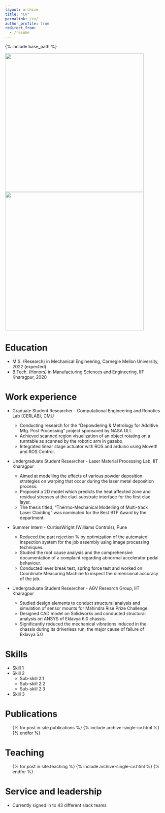 ```yaml
---
layout: archive
title: "CV"
permalink: /cv/
author_profile: true
redirect_from:
  - /resume
---
```


{% include base_path %}

<img src="https://user-images.githubusercontent.com/21180916/118181877-4a0b7380-b406-11eb-8328-5dc7f0fc338e.png" width="450">  <img src="https://user-images.githubusercontent.com/21180916/118181905-52fc4500-b406-11eb-9bd3-7e5c44aeb315.png" width="450">

Education
======
<!-- * B.S. in GitHub, GitHub University, 2012
* M.S. in Jekyll, GitHub University, 2014
* Ph.D in Version Control Theory, GitHub University, 2018 (expected) -->
* M.S. (Research) in Mechanical Engineering, Carnegie Mellon University, 2022 (expected)
* B.Tech. (Honors) in Manufacturing Sciences and Engineering, IIT Kharagpur, 2020

Work experience
======
* Graduate Student Researcher - Computational Engineering and Robotics Lab (CERLAB), CMU
  * Conducting research for the “Depowdering & Metrology for Additive Mfg. Post Processing” project sponsored by NASA ULI.
  * Achieved scanned region visualization of an object rotating on a turntable as scanned by the robotic arm in gazebo.
  * Integrated linear stage actuator with ROS and arduino using MoveIt! and ROS Control.

* Undergraduate Student Researcher - Laser Material Processing Lab, IIT Kharagpur
  * Aimed at modelling the effects of various powder deposition strategies on warping that occur during the laser metal deposition process.
  * Proposed a 2D model which predicts the heat affected zone and residual stresses at the clad-substrate interface for the first clad layer.
  * The thesis titled, “Thermo-Mechanical Modelling of Multi-track Laser Cladding” was nominated for the Best BTP Award by the department.

* Summer Intern - CurtissWright (Williams Controls), Pune
  * Reduced the part rejection % by optimization of the automated inspection system for the job assembly using image processing techniques.
  * Studied the root cause analysis and the comprehensive documentation of a complaint regarding abnormal accelerator pedal behaviour.
  * Conducted lever break test, spring force test and worked on Coordinate Measuring Machine to inspect the dimensional accuracy of the job.

* Undergraduate Student Researcher - AGV Research Group, IIT Kharagpur
  * Studied design elements to conduct structural analysis and simulation of sensor mounts for Mahindra Rise Prize Challenge.
  * Designed CAD model on Solidworks and conducted structural analysis on ANSYS of Eklavya 6.0 chassis.
  * Significantly reduced the mechanical vibrations induced in the chassis during its driverless run, the major cause of failure of Eklavya 5.0

  <!-- * Supervisor: Professor Git -->

<!-- * Fall 2015: Research Assistant
  * Github University
  * Duties included: Merging pull requests
  * Supervisor: Professor Hub -->
  
Skills
======
* Skill 1
* Skill 2
  * Sub-skill 2.1
  * Sub-skill 2.2
  * Sub-skill 2.3
* Skill 3

Publications
======
  <ul>{% for post in site.publications %}
    {% include archive-single-cv.html %}
  {% endfor %}</ul>
  
<!-- Talks
======
  <ul>{% for post in site.talks %}
    {% include archive-single-talk-cv.html %}
  {% endfor %}</ul> -->
  
Teaching
======
  <ul>{% for post in site.teaching %}
    {% include archive-single-cv.html %}
  {% endfor %}</ul>
  
Service and leadership
======
* Currently signed in to 43 different slack teams
